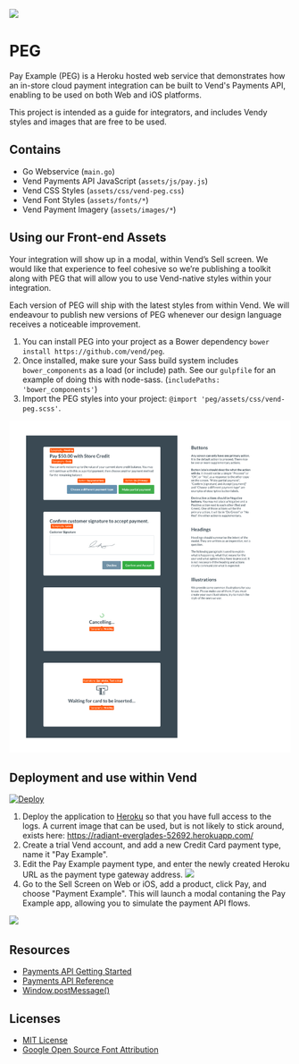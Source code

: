 ![](https://media.giphy.com/media/oM8CvBlVubezC/giphy.gif)

# PEG
Pay Example (PEG) is a Heroku hosted web service that demonstrates how an in-store cloud payment integration can be built to Vend's Payments API, enabling to be used on both Web and iOS platforms.

This project is intended as a guide for integrators, and includes Vendy styles and images that are free to be used.

## Contains
- Go Webservice (`main.go`)
- Vend Payments API JavaScript (`assets/js/pay.js`)
- Vend CSS Styles (`assets/css/vend-peg.css`)
- Vend Font Styles (`assets/fonts/*`)
- Vend Payment Imagery (`assets/images/*`)

## Using our Front-end Assets
Your integration will show up in a modal, within Vend’s Sell screen. We would like that experience to feel cohesive so we’re publishing a toolkit along with PEG that will allow you to use Vend-native styles within your integration. 

Each version of PEG will ship with the latest styles from within Vend. 
We will endeavour to publish new versions of PEG whenever our design language receives a noticeable improvement.

1. You can install PEG into your project as a Bower dependency `bower install https://github.com/vend/peg`.
2. Once installed, make sure your Sass build system includes `bower_components` as a load (or include) path. See our `gulpfile` for an example of doing this with node-sass. (`includePaths: 'bower_components'`)
3. Import the PEG styles into your project: `@import 'peg/assets/css/vend-peg.scss'`.

![](./usage_guide.png)

## Deployment and use within Vend
[![Deploy](https://www.herokucdn.com/deploy/button.png)](https://heroku.com/deploy)

1. Deploy the application to [Heroku](https://www.heroku.com/) so that you have full access to the logs. A current image that can be used, but is not likely to stick around, exists here: https://radiant-everglades-52692.herokuapp.com/
2. Create a trial Vend account, and add a new Credit Card payment type, name it "Pay Example".
3. Edit the Pay Example payment type, and enter the newly created Heroku URL as the payment type gateway address. ![](https://i.imgur.com/LhGvnZ0.png)
4. Go to the Sell Screen on Web or iOS, add a product, click Pay, and choose "Payment Example". This will launch a modal contaning the Pay Example app, allowing you to simulate the payment API flows.

![](https://i.imgur.com/mCjPDZ1.gif)

## Resources
- [Payments API Getting Started](https://docs.vendhq.com/docs/payments-api-getting-started)
- [Payments API Reference](https://docs.vendhq.com/docs/payments-api-reference)
- [Window.postMessage()](https://developer.mozilla.org/en-US/docs/Web/API/Window/postMessage)

## Licenses
- [MIT License](https://github.com/vend/peg/blob/master/LICENSE)
- [Google Open Source Font Attribution](https://fonts.google.com/attribution)
